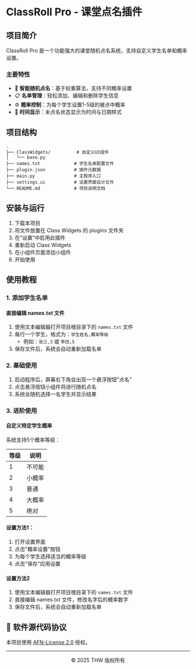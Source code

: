 # ClassRoll Pro - 课堂点名插件

## 项目简介

ClassRoll Pro 是一个功能强大的课堂随机点名系统，支持自定义学生名单和概率设置。

### 主要特性

- 🎯 **智能随机点名**：基于权重算法，支持不同概率设置
- 📋 **名单管理**：轻松添加、编辑和删除学生信息
- ⚙️ **概率控制**：为每个学生设置1-5级的被点中概率
- 📅 **时间显示**：未点名状态显示为时间与日期样式


## 项目结构

```
.
├── ClassWidgets/          # 自定义UI组件
│   └── base.py
├── names.txt             # 学生名单配置文件
├── plugin.json           # 插件元数据
├── main.py               # 主程序入口
├── settings.ui           # 设置界面设计文件
└── README.md             # 项目说明文档
```

## 安装与运行
1. 下载本项目
2. 将文件放置在 Class Widgets 的 plugins 文件夹
3. 在“设置”中启用此插件
4. 重新启动 Class Widgets
5. 在小组件页面添加小组件
6. 开始使用
## 使用教程
### 1. 添加学生名单

#### 直接编辑 names.txt 文件

1. 使用文本编辑器打开项目根目录下的 `names.txt` 文件
2. 每行一个学生，格式为：`学生姓名,概率等级`
   - 例如：`张三,3` 或 `李四,5`
3. 保存文件后，系统会自动重新加载名单

### 2. 基础使用

1. 启动程序后，屏幕右下角会出现一个悬浮按钮”点名“
2. 点击悬浮按钮小组件将进行随机点名
3. 系统会随机选择一名学生并显示结果

### 3. 进阶使用
#### 自定义特定学生概率
系统支持5个概率等级：

| 等级 | 说明     |
|------|----------|
| 1    | 不可能   |
| 2    | 小概率   |
| 3    | 普通     |
| 4    | 大概率   |
| 5    | 绝对     |

#### 设置方法1：

1. 打开设置界面
2. 点击"概率设置"按钮
3. 为每个学生选择适当的概率等级
4. 点击"保存"应用设置
#### 设置方法2

1. 使用文本编辑器打开项目根目录下的 `names.txt` 文件
2. 直接编辑 names.txt 文件，修改名字后的概率数字
3. 保存文件后，系统会自动重新加载名单

## 📄 软件源代码协议

本项目使用 [AFN-License 2.0](LICENSE) 授权。

---

<div align="center">
    <p>© 2025 THW 版权所有</p>
</div>
